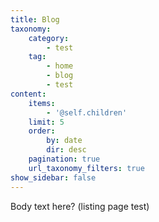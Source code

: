 ```yaml
---
title: Blog
taxonomy:
    category:
        - test
    tag:
        - home
        - blog
        - test
content:
    items:
        - '@self.children'
    limit: 5
    order:
        by: date
        dir: desc
    pagination: true
    url_taxonomy_filters: true
show_sidebar: false
---
```


Body text here? (listing page test)